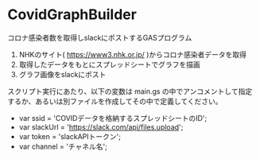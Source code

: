 # CovidGraphBuilder
コロナ感染者数を取得しslackにポストするGASプログラム

1. NHKのサイト( https://www3.nhk.or.jp/ )からコロナ感染者データを取得
2. 取得したデータをもとにスプレッドシートでグラフを描画
3. グラフ画像をslackにポスト

スクリプト実行にあたり、以下の変数は main.gs の中でアンコメントして指定するか、あるいは別ファイルを作成してその中で定義してください。

- var ssid = 'COVIDデータを格納するスプレッドシートのID';
- var slackUrl   = 'https://slack.com/api/files.upload';
- var token      = 'slackAPIトークン';
- var channel    = 'チャネル名';
